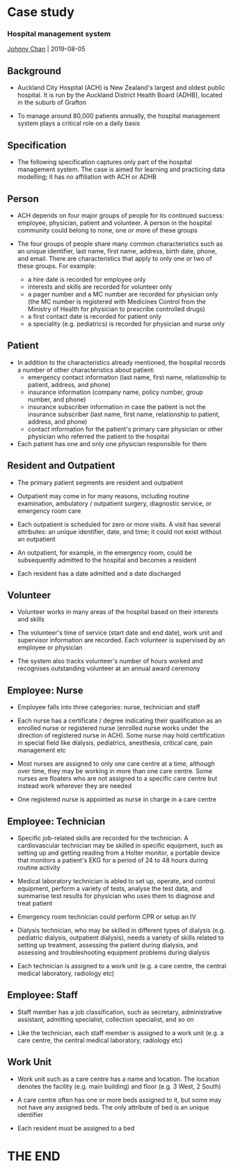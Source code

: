 # <i class="fas fa-database"></i> Case study
### Hospital management system
[<i class="fab fa-creative-commons"></i>](https://creativecommons.org/licenses/by/4.0/) [Johnny Chan](mailto:jh.chan@auckland.ac.nz) | <i class="fas fa-calendar"></i> 2019-08-05



## Background
- Auckland City Hospital (ACH) is New Zealand's largest and oldest public hospital. It is run by the Auckland District Health Board (ADHB), located in the suburb of Grafton

- To manage around 80,000 patients annually, the hospital management system plays a critical role on a daily basis



## Specification
- The following specification captures only part of the hospital management system. The case is aimed for learning and practicing data modelling; it has no affiliation with ACH or ADHB


## Person
- ACH depends on four major groups of people for its continued success: employee, physician, patient and volunteer. A person in the hospital community could belong to none, one or more of these groups

- The four groups of people share many common characteristics such as an unique identifier, last name, first name, address, birth date, phone, and email. There are characteristics that apply to only one or two of these groups. For example:
  - a hire date is recorded for employee only
  - interests and skills are recorded for volunteer only
  - a pager number and a MC number are recorded for physician only (the MC number is registered with Medicines Control from the Ministry of Health for physician to prescribe controlled drugs)
  - a first contact date is recorded for patient only
  - a speciality (e.g. pediatrics) is recorded for physician and nurse only


## Patient
- In addition to the characteristics already mentioned, the hospital records a number of other characteristics about patient:
  - emergency contact information (last name, first name, relationship to patient, address, and phone)
  - insurance information (company name, policy number, group number, and phone)
  - insurance subscriber information in case the patient is not the insurance subscriber (last name, first name, relationship to patient, address, and phone)
  - contact information for the patient's primary care physician or other physician who referred the patient to the hospital
- Each patient has one and only one physician responsible for them


## Resident and Outpatient
- The primary patient segments are resident and outpatient

- Outpatient may come in for many reasons, including routine examination, ambulatory / outpatient surgery, diagnostic service, or emergency room care

- Each outpatient is scheduled for zero or more visits. A visit has several attributes: an unique identifier, date, and time; it could not exist without an outpatient

- An outpatient, for example, in the emergency room, could be subsequently admitted to the hospital and becomes a resident

- Each resident has a date admitted and a date discharged


## Volunteer
- Volunteer works in many areas of the hospital based on their interests and skills

- The volunteer's time of service (start date and end date), work unit and supervisor information are recorded. Each volunteer is supervised by an employee or physician

- The system also tracks volunteer's number of hours worked and recognises outstanding volunteer at an annual award ceremony


## Employee: Nurse
- Employee falls into three categories: nurse, technician and staff

- Each nurse has a certificate / degree indicating their qualification as an enrolled nurse or registered nurse (enrolled nurse works under the direction of registered nurse in ACH). Some nurse may hold certification in special field like dialysis, pediatrics, anesthesia, critical care, pain management etc

- Most nurses are assigned to only one care centre at a time, although over time, they may be working in more than one care centre. Some nurses are floaters who are not assigned to a specific care centre but instead work wherever they are needed

- One registered nurse is appointed as nurse in charge in a care centre


## Employee: Technician
- Specific job-related skills are recorded for the technician. A cardiovascular technician may be skilled in specific equipment, such as setting up and getting reading from a Holter monitor, a portable device that monitors a patient's EKG for a period of 24 to 48 hours during routine activity

- Medical laboratory technician is abled to set up, operate, and control equipment, perform a variety of tests, analyse the test data, and summarise test results for physician who uses them to diagnose and treat patient

- Emergency room technician could perform CPR or setup an IV

- Dialysis technician, who may be skilled in different types of dialysis (e.g. pediatric dialysis, outpatient dialysis), needs a variety of skills related to setting up treatment, assessing the patient during dialysis, and assessing and troubleshooting equipment problems during dialysis

- Each technician is assigned to a work unit (e.g. a care centre, the central medical laboratory, radiology etc)


## Employee: Staff
- Staff member has a job classification, such as secretary, administrative assistant, admitting specialist, collection specialist, and so on

- Like the technician, each staff member is assigned to a work unit (e.g. a care centre, the central medical laboratory, radiology etc)


## Work Unit
- Work unit such as a care centre has a name and location. The location denotes the facility (e.g. main building) and floor (e.g. 3 West, 2 South)

- A care centre often has one or more beds assigned to it, but some may not have any assigned beds. The only attribute of bed is an unique identifier

- Each resident must be assigned to a bed



# THE END
<canvas width=400 height=400 class="anything">
<!--
{
  "initialize": "function(container) {
	var width = container.width,
	    height = container.height;
	var projection = d3.geo.orthographic()
	    .translate([width / 2, height / 2])
	    .scale(width / 2 - 20)
	    .clipAngle(90)
	    .precision(0.6);

	var c = container.getContext('2d');

	var path = d3.geo.path()
	    .projection(projection)
	    .context(c);

	var title = container.parentElement.querySelector('.country');
	queue()
	    .defer(d3.json, '../asset/globe/world-110m.json')
	    .defer(d3.tsv, '../asset/globe/world-country-names.tsv')
	    .await(ready);

	function ready(error, world, names) {
	  if (error) throw error;

	  var globe = {type: 'Sphere'},
	      land = topojson.feature(world, world.objects.land),
	      countries = topojson.feature(world, world.objects.countries).features,
	      borders = topojson.mesh(world, world.objects.countries, function(a, b) { return a !== b; }),
	      i = -1,
	      n = countries.length;

	  countries = countries.filter(function(d) {
	    return names.some(function(n) {
	      if (d.id == n.id) return d.name = n.name;
	    });
	  }).sort(function(a, b) {
	    return a.name.localeCompare(b.name);
	  });

	  (function transition() {
	    d3.transition()
	        .duration(1250)
	        .each('start', function() {
			while ( !countries[i = (i + 1) % n] ) {};			
			title.innerHTML = (countries[i].name);
	        })
	        .tween('rotate', function() {
	          var p = d3.geo.centroid(countries[i]),
	              r = d3.interpolate(projection.rotate(), [-p[0], -p[1]]);
	          return function(t) {
	            projection.rotate(r(t));
	            c.clearRect(0, 0, width, height);
	            c.fillStyle = '#fff', c.lineWidth = 2, c.beginPath(), path(globe), c.fill();
	            c.fillStyle = '#42affa', c.beginPath(), path(land), c.fill();
	            c.fillStyle = '#f00', c.beginPath(), path(countries[i]), c.fill();
	            c.strokeStyle = '#ccc', c.lineWidth = .5, c.beginPath(), path(borders), c.stroke();
	            c.strokeStyle = '#ccc', c.lineWidth = 2, c.beginPath(), path(globe), c.stroke();
	          };
	        })
	      .transition()
	        .each('end', transition);
	  })();
	}

	d3.select(self.frameElement).style('height', height + 'px');

    }"
}
-->
</canvas>

Database is awesome in <span class="country">everywhere</span>!

[<i class="fas fa-print"></i>](?print-pdf#)
